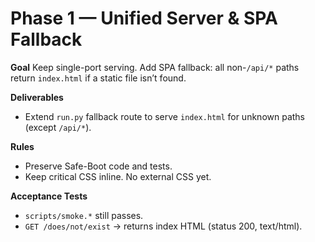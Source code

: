 # Phase 1 — Unified Server & SPA Fallback

**Goal**
Keep single-port serving. Add SPA fallback: all non-`/api/*` paths return `index.html` if a static file isn’t found.

**Deliverables**
- Extend `run.py` fallback route to serve `index.html` for unknown paths (except `/api/*`).

**Rules**
- Preserve Safe-Boot code and tests.
- Keep critical CSS inline. No external CSS yet.

**Acceptance Tests**
- `scripts/smoke.*` still passes.
- `GET /does/not/exist` → returns index HTML (status 200, text/html).
